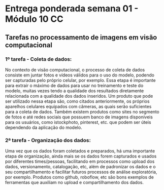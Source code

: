 # Entrega ponderada semana 01 - Módulo 10 CC

## Tarefas no processamento de imagens em visão computacional

### 1º tarefa - Coleta de dados:
No contexto de visão computacional, o processo de coleta de dados consiste em juntar fotos e vídeos válidos para o uso do modelo, podendo ser capturadas pelo próprio celular, por exemplo.
Essa etapa é importante para extrair o máximo de dados para usar no treinamento e teste do modelo, muitas vezes tendo a qualidade dos resultados diretamente relacionada com a qualidade dos dados inseridos.
Um produto que pode ser utilizado nessa etapa são, como citados anteriormente, os próprios aparelhos celulares equipados com câmeras, as quais serão suficientes para a coleta de dados. Também existem produtos como sites no segmento de fotos e até redes sociais que possuem banco de imagens disponíveis para os usuários, como istockphoto, pinterest, etc. que podem ser úteis dependendo da aplicação do modelo.


### 2ª tarefa - Organização dos dados:
Uma vez que os dados foram coletados e preparados, há uma importante etapa de organização, ainda mais se os dados forem capturados e usados por diferentes times/pessoas, facilitando em processos como upload dos dados, versionamento, catalogação, etc, além de padronizar os dados e o seu compartilhamento e facilitar futuros processos de análise exploratória, por exemplo.
Produtos como github, roboflow, etc são bons exemplos de ferramentas que auxiliam no upload e compartilhamento dos dados.

